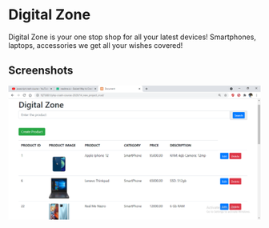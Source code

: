 
# Digital Zone

Digital Zone is your one stop shop for all your latest devices!
Smartphones, laptops, accessories we get all your wishes covered!


## Screenshots

![App Screenshot](https://github.com/Satyam-Lki/products_crud/blob/master/uploads/Capturehomepage.PNG)

  